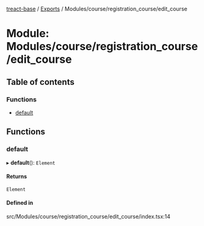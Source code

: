 [treact-base](../README.md) / [Exports](../modules.md) / Modules/course/registration\_course/edit\_course

# Module: Modules/course/registration\_course/edit\_course

## Table of contents

### Functions

- [default](Modules_course_registration_course_edit_course.md#default)

## Functions

### default

▸ **default**(): `Element`

#### Returns

`Element`

#### Defined in

src/Modules/course/registration_course/edit_course/index.tsx:14
